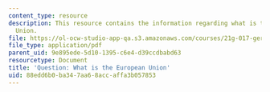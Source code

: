 ```yaml
---
content_type: resource
description: This resource contains the information regarding what is the European
  Union.
file: https://ol-ocw-studio-app-qa.s3.amazonaws.com/courses/21g-017-germany-and-its-european-context-fall-2002/88edd6b0ba347aa68accaffa3b057853_MIT21G_017F02_lec_2_2.pdf
file_type: application/pdf
parent_uid: 9e895ede-5d10-1395-c6e4-d39ccdbabd63
resourcetype: Document
title: 'Question: What is the European Union'
uid: 88edd6b0-ba34-7aa6-8acc-affa3b057853
---
```

